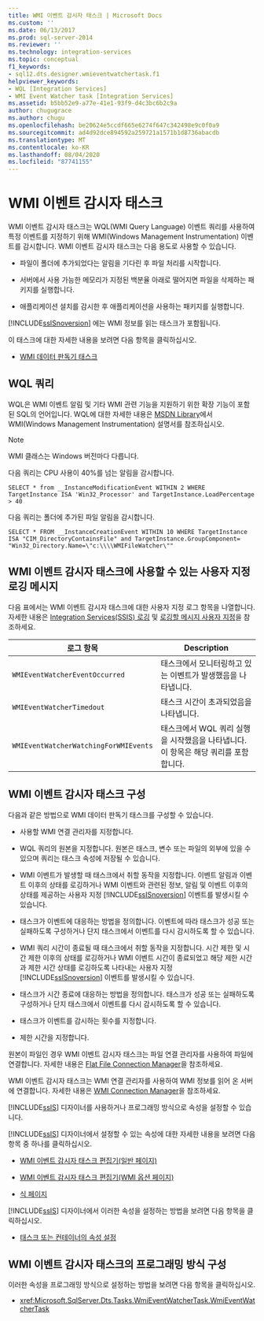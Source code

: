 ```yaml
---
title: WMI 이벤트 감시자 태스크 | Microsoft Docs
ms.custom: ''
ms.date: 06/13/2017
ms.prod: sql-server-2014
ms.reviewer: ''
ms.technology: integration-services
ms.topic: conceptual
f1_keywords:
- sql12.dts.designer.wmieventwatchertask.f1
helpviewer_keywords:
- WQL [Integration Services]
- WMI Event Watcher task [Integration Services]
ms.assetid: b5bb52e9-a77e-41e1-93f9-d4c3bc6b2c9a
author: chugugrace
ms.author: chugu
ms.openlocfilehash: be20624e5ccdf665e6274f647c342498e9c0f0a9
ms.sourcegitcommit: ad4d92dce894592a259721a1571b1d8736abacdb
ms.translationtype: MT
ms.contentlocale: ko-KR
ms.lasthandoff: 08/04/2020
ms.locfileid: "87741155"
---
```

# <a name="wmi-event-watcher-task"></a>WMI 이벤트 감시자 태스크
  WMI 이벤트 감시자 태스크는 WQL(WMI Query Language) 이벤트 쿼리를 사용하여 특정 이벤트를 지정하기 위해 WMI(Windows Management Instrumentation) 이벤트를 감시합니다. WMI 이벤트 감시자 태스크는 다음 용도로 사용할 수 있습니다.  
  
-   파일이 폴더에 추가되었다는 알림을 기다린 후 파일 처리를 시작합니다.  
  
-   서버에서 사용 가능한 메모리가 지정된 백분율 아래로 떨어지면 파일을 삭제하는 패키지를 실행합니다.  
  
-   애플리케이션 설치를 감시한 후 애플리케이션을 사용하는 패키지를 실행합니다.  
  
 [!INCLUDE[ssISnoversion](../../includes/ssisnoversion-md.md)] 에는 WMI 정보를 읽는 태스크가 포함됩니다.  
  
 이 태스크에 대한 자세한 내용을 보려면 다음 항목을 클릭하십시오.  
  
-   [WMI 데이터 판독기 태스크](wmi-data-reader-task.md)  
  
## <a name="wql-queries"></a>WQL 쿼리  
 WQL은 WMI 이벤트 알림 및 기타 WMI 관련 기능을 지원하기 위한 확장 기능이 포함된 SQL의 언어입니다. WQL에 대한 자세한 내용은 [MSDN Library](https://go.microsoft.com/fwlink/?linkid=62553)에서 WMI(Windows Management Instrumentation) 설명서를 참조하십시오.  
  
> [!NOTE]  
>  WMI 클래스는 Windows 버전마다 다릅니다.  
  
 다음 쿼리는 CPU 사용이 40%를 넘는 알림을 감시합니다.  
  
```  
SELECT * from __InstanceModificationEvent WITHIN 2 WHERE TargetInstance ISA 'Win32_Processor' and TargetInstance.LoadPercentage > 40  
```  
  
 다음 쿼리는 폴더에 추가된 파일 알림을 감시합니다.  
  
```  
SELECT * FROM __InstanceCreationEvent WITHIN 10 WHERE TargetInstance ISA "CIM_DirectoryContainsFile" and TargetInstance.GroupComponent= "Win32_Directory.Name=\"c:\\\\WMIFileWatcher\""   
```  
  
## <a name="custom-logging-messages-available-on-the-wmi-event-watcher-task"></a>WMI 이벤트 감시자 태스크에 사용할 수 있는 사용자 지정 로깅 메시지  
 다음 표에서는 WMI 이벤트 감시자 태스크에 대한 사용자 지정 로그 항목을 나열합니다. 자세한 내용은 [Integration Services&#40;SSIS&#41; 로깅](../performance/integration-services-ssis-logging.md) 및 [로깅할 메시지 사용자 지정](../custom-messages-for-logging.md)을 참조하세요.  
  
|로그 항목|Description|  
|---------------|-----------------|  
|`WMIEventWatcherEventOccurred`|태스크에서 모니터링하고 있는 이벤트가 발생했음을 나타냅니다.|  
|`WMIEventWatcherTimedout`|태스크 시간이 초과되었음을 나타냅니다.|  
|`WMIEventWatcherWatchingForWMIEvents`|태스크에서 WQL 쿼리 실행을 시작했음을 나타냅니다. 이 항목은 해당 쿼리를 포함합니다.|  
  
## <a name="configuration-of-the-wmi-event-watcher-task"></a>WMI 이벤트 감시자 태스크 구성  
 다음과 같은 방법으로 WMI 데이터 판독기 태스크를 구성할 수 있습니다.  
  
-   사용할 WMI 연결 관리자를 지정합니다.  
  
-   WQL 쿼리의 원본을 지정합니다. 원본은 태스크, 변수 또는 파일의 외부에 있을 수 있으며 쿼리는 태스크 속성에 저장될 수 있습니다.  
  
-   WMI 이벤트가 발생할 때 태스크에서 취할 동작을 지정합니다. 이벤트 알림과 이벤트 이후의 상태를 로깅하거나 WMI 이벤트와 관련된 정보, 알림 및 이벤트 이후의 상태를 제공하는 사용자 지정 [!INCLUDE[ssISnoversion](../../includes/ssisnoversion-md.md)] 이벤트를 발생시킬 수 있습니다.  
  
-   태스크가 이벤트에 대응하는 방법을 정의합니다. 이벤트에 따라 태스크가 성공 또는 실패하도록 구성하거나 단지 태스크에서 이벤트를 다시 감시하도록 할 수 있습니다.  
  
-   WMI 쿼리 시간이 종료될 때 태스크에서 취할 동작을 지정합니다. 시간 제한 및 시간 제한 이후의 상태를 로깅하거나 WMI 이벤트 시간이 종료되었고 해당 제한 시간과 제한 시간 상태를 로깅하도록 나타내는 사용자 지정 [!INCLUDE[ssISnoversion](../../includes/ssisnoversion-md.md)] 이벤트를 발생시킬 수 있습니다.  
  
-   태스크가 시간 종료에 대응하는 방법을 정의합니다. 태스크가 성공 또는 실패하도록 구성하거나 단지 태스크에서 이벤트를 다시 감시하도록 할 수 있습니다.  
  
-   태스크가 이벤트를 감시하는 횟수를 지정합니다.  
  
-   제한 시간을 지정합니다.  
  
 원본이 파일인 경우 WMI 이벤트 감시자 태스크는 파일 연결 관리자를 사용하여 파일에 연결합니다. 자세한 내용은 [Flat File Connection Manager](../connection-manager/file-connection-manager.md)을 참조하세요.  
  
 WMI 이벤트 감시자 태스크는 WMI 연결 관리자를 사용하여 WMI 정보를 읽어 온 서버에 연결합니다. 자세한 내용은 [WMI Connection Manager](../connection-manager/wmi-connection-manager.md)을 참조하세요.  
  
 [!INCLUDE[ssIS](../../includes/ssis-md.md)] 디자이너를 사용하거나 프로그래밍 방식으로 속성을 설정할 수 있습니다.  
  
 [!INCLUDE[ssIS](../../includes/ssis-md.md)] 디자이너에서 설정할 수 있는 속성에 대한 자세한 내용을 보려면 다음 항목 중 하나를 클릭하십시오.  
  
-   [WMI 이벤트 감시자 태스크 편집기&#40;일반 페이지&#41;](../general-page-of-integration-services-designers-options.md)  
  
-   [WMI 이벤트 감시자 태스크 편집기&#40;WMI 옵션 페이지&#41;](../wmi-event-watcher-task-editor-wmi-options-page.md)  
  
-   [식 페이지](../expressions/expressions-page.md)  
  
 [!INCLUDE[ssIS](../../includes/ssis-md.md)] 디자이너에서 이러한 속성을 설정하는 방법을 보려면 다음 항목을 클릭하십시오.  
  
-   [태스크 또는 컨테이너의 속성 설정](../set-the-properties-of-a-task-or-container.md)  
  
## <a name="programmatic-configuration-of-the-wmi-event-watcher-task"></a>WMI 이벤트 감시자 태스크의 프로그래밍 방식 구성  
 이러한 속성을 프로그래밍 방식으로 설정하는 방법을 보려면 다음 항목을 클릭하십시오.  
  
-   <xref:Microsoft.SqlServer.Dts.Tasks.WmiEventWatcherTask.WmiEventWatcherTask>  
  
  
